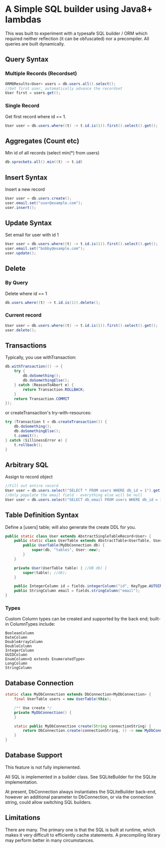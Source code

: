 # A Simple SQL builder using Java8+ lambdas

This was built to experiment with a typesafe SQL builder / ORM which required neither reflection (it can be obfuscated) nor a precompiler. All queries are built dynamically. 

## Query Syntax

### Multiple Records (Recordset)

```java
ORM8Results<User> users = db.users.all().select();
//Get first user, automatically advance the recordset
User first = users.get();
```

### Single Record

Get first record where id == 1.

```java
User user = db.users.where((t) -> t.id.is(1)).first().select().get();
```

## Aggregates (Count etc)

Min id of all records (select min(*) from users)

```java
db.sprockets.all().min((t) -> t.id)
```

## Insert Syntax

Insert a new record

```java
User user = db.users.create();
user.email.set("user@example.com");
user.insert();
```

## Update Syntax

Set email for user with id 1

```java
User user = db.users.where((t) -> t.id.is(1)).first().select().get();
user.email.set("bobby@example.com");
user.update();
```

## Delete

### By Query
Delete where id == 1

```java
db.users.where((t) -> t.id.is(1)).delete();
```

### Current record

```java
User user = db.users.where((t) -> t.id.is(1)).first().select().get();
user.delete();
```

## Transactions

Typically, you use withTransaction:

```java
db.withTransaction(() -> {
    try {
        db.doSomething();
        db.doSomethingElse();
    } catch (ReasonToAbort e) {
        return Transaction.ROLLBACK;
    }
    return Transaction.COMMIT
});
```

or createTransaction's try-with-resources:

```java
try (Transaction t = db.createTransaction()) {
    db.doSomething();
    db.doSomethingElse();
    t.commit();
} catch (SillinessError e) {
    t.rollback();
}
```

## Arbitrary SQL

Assign to record object

```java
//Fill out entire record
User user = db.users.select("SELECT * FROM users WHERE db_id = 1").get();
//Only populate the email field - everything else will be null   
User user = db.users.select("SELECT db_email FROM users WHERE db_id = 1").get();
```

## Table Definition Syntax

Define a [users] table; will also generate the create DDL for you.

```java
public static class User extends AbstractSingleTableRecord<User> {
    public static class UserTable extends AbstractTable<UserTable, User, MyDbConnection> {
        public UserTable(MyDbConnection db) {
            super(db, "tables", User::new);
        }
    }

    private User(UserTable table) { //DB db) {
        super(table); //db);
    }

    public IntegerColumn id = fields.integerColumn("id", KeyType.AUTOINCREMENT);
    public StringColumn email = fields.stringColumn("email");
}
```

### Types

Custom Column types can be created and supported by the back end; built-in ColumnTypes include:

```
BooleanColumn
DateColumn
DoubleArrayColumn
DoubleColumn
IntegerColumn
UUIDColumn
EnumColumn<Q extends EnumeratedType>
LongColumn
StringColumn
```

## Database Connection

```java
static class MyDbConnection extends DbConnection<MyDbConnection> {
    final UserTable users = new UserTable(this);

    /** Use create */
    private MyDbConnection() {
    }

    static public MyDbConnection create(String connectionString) {
        return DbConnection.create(connectionString, () -> new MyDbConnection());
    }
}
```

## Database Support

This feature is not fully implemented.

All SQL is implemented in a builder class. See SQLiteBuilder for the SQLite implementation.

At present, DbConnection always instantiates the SQLiteBuilder back-end, however an additional parameter to DbConnection, or via the connection string, could allow switching SQL builders.

## Limitations

There are many. The primary one is that the SQL is built at runtime, which makes it very difficult to efficiently cache statements. A precompiling library may perform better in many circumstances.